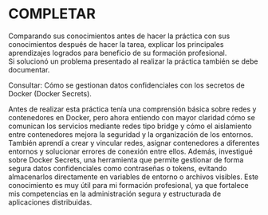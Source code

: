 # COMPLETAR  
Comparando sus conocimientos antes de hacer la práctica con sus conocimientos después de hacer la tarea, explicar los principales aprendizajes logrados para beneficio de su formación profesional.  
Si solucionó un problema presentado al realizar la práctica también se debe documentar.

Consultar: Cómo se gestionan datos confidenciales con los secretos de Docker (Docker Secrets).


Antes de realizar esta práctica tenía una comprensión básica sobre redes y contenedores en Docker, pero ahora entiendo con mayor claridad cómo se comunican los servicios mediante redes tipo bridge y cómo el aislamiento entre contenedores mejora la seguridad y la organización de los entornos. También aprendí a crear y vincular redes, asignar contenedores a diferentes entornos y solucionar errores de conexión entre ellos.
Además, investigué sobre Docker Secrets, una herramienta que permite gestionar de forma segura datos confidenciales como contraseñas o tokens, evitando almacenarlos directamente en variables de entorno o archivos visibles. Este conocimiento es muy útil para mi formación profesional, ya que fortalece mis competencias en la administración segura y estructurada de aplicaciones distribuidas.
